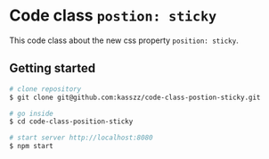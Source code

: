 # Code class `postion: sticky`
This code class about the new css property `position: sticky`.

## Getting started
```sh
# clone repository
$ git clone git@github.com:kasszz/code-class-postion-sticky.git

# go inside
$ cd code-class-position-sticky

# start server http://localhost:8080
$ npm start
```

